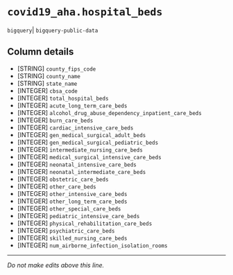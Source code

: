 # `covid19_aha.hospital_beds`
`bigquery`| `bigquery-public-data`

## Column details
* [STRING]    `county_fips_code`
* [STRING]    `county_name`
* [STRING]    `state_name`
* [INTEGER]   `cbsa_code`
* [INTEGER]   `total_hospital_beds`
* [INTEGER]   `acute_long_term_care_beds`
* [INTEGER]   `alcohol_drug_abuse_dependency_inpatient_care_beds`
* [INTEGER]   `burn_care_beds`
* [INTEGER]   `cardiac_intensive_care_beds`
* [INTEGER]   `gen_medical_surgical_adult_beds`
* [INTEGER]   `gen_medical_surgical_pediatric_beds`
* [INTEGER]   `intermediate_nursing_care_beds`
* [INTEGER]   `medical_surgical_intensive_care_beds`
* [INTEGER]   `neonatal_intensive_care_beds`
* [INTEGER]   `neonatal_intermediate_care_beds`
* [INTEGER]   `obstetric_care_beds`
* [INTEGER]   `other_care_beds`
* [INTEGER]   `other_intensive_care_beds`
* [INTEGER]   `other_long_term_care_beds`
* [INTEGER]   `other_special_care_beds`
* [INTEGER]   `pediatric_intensive_care_beds`
* [INTEGER]   `physical_rehabilitation_care_beds`
* [INTEGER]   `psychiatric_care_beds`
* [INTEGER]   `skilled_nursing_care_beds`
* [INTEGER]   `num_airborne_infection_isolation_rooms`

-------------------------------------------------------------------------------
*Do not make edits above this line.*
